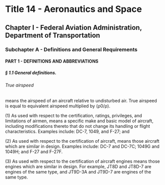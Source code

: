 
# Title 14 - Aeronautics and Space
## Chapter I - Federal Aviation Administration, Department of Transportation
### Subchapter A - Definitions and General Requirements
#### PART 1 - DEFINITIONS AND ABBREVIATIONS
##### § 1.1 General definitions.
###### True airspeed

means the airspeed of an aircraft relative to undisturbed air. True airspeed is equal to equivalent airspeed multiplied by (ρ0/ρ).

(1) As used with respect to the certification, ratings, privileges, and limitations of airmen, means a specific make and basic model of aircraft, including modifications thereto that do not change its handling or flight characteristics. Examples include: DC-7, 1049, and F-27; and

(2) As used with respect to the certification of aircraft, means those aircraft which are similar in design. Examples include: DC-7 and DC-7C; 1049G and 1049H; and F-27 and F-27F.

(3) As used with respect to the certification of aircraft engines means those engines which are similar in design. For example, JT8D and JT8D-7 are engines of the same type, and JT9D-3A and JT9D-7 are engines of the same type.
